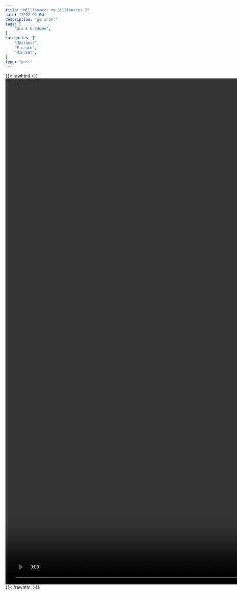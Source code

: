 ```yaml
---
title: "Millionares vs Billionares 2"
date: "2022-02-04"
description: "gc short"
tags: [
    "Grant Cardone",
]
categories: [
    "Business",
    "Finance",
    "Mindset",
]
type: "post"
---
```

{{< rawhtml >}}
    <video style="height:40vh;width:auto" overflow="hidden" controls>
        <source src="https://clips.dev00ps.com/Grant%20Cardone/Grant%20Cardone%20On%20The%20Big%20%EF%BF%BCDifference%20Between%20a%20Millionaires%20and%20Billionaires%F0%9F%A4%AF.mp4" type="video/mp4"> 
    </video>
{{< /rawhtml >}}